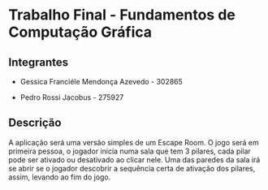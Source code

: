 # Trabalho Final -  Fundamentos de Computação Gráfica


## Integrantes
- Gessica Franciéle Mendonça Azevedo - 302865

- Pedro Rossi Jacobus - 275927

## Descrição
A aplicação será uma versão simples de um Escape Room.
O jogo será em primeira pessoa, o jogador inicia numa sala que tem 3 pilares, cada pilar pode ser ativado ou desativado ao clicar nele.
Uma das paredes da sala irá se abrir se o jogador descobrir a sequência certa de ativação dos pilares, assim, levando ao fim do jogo.

